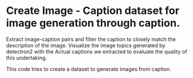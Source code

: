 # Create Image - Caption dataset for image generation through caption.

Extract image-caption pairs and filter the caption to closely match the description of the image.
Visualize the image topics generated by detectron2 with the Actual captions we extracted to evaluate the quality of this undertaking.

This code tries to create a dataset to generate images from caption.
